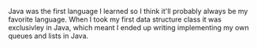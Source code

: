 Java was the first language I learned so I think it'll probably always be my favorite language. When I took my first data structure class it was exclusivley in Java, which meant I ended up writing implementing my own queues and lists in Java.
